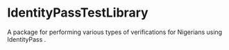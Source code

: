 # IdentityPassTestLibrary
A package for performing various types of verifications for Nigerians using IdentityPass .
